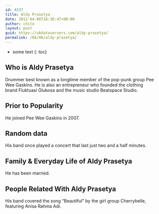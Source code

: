 ```yaml
---
id: 4337
title: Aldy Prasetya
date: 2012-04-06T16:36:47+00:00
author: chito
layout: post
guid: https://ukdataservers.com/aldy-prasetya/
permalink: /04/06/aldy-prasetya/
---
```


* some text
{: toc}
          
          
## Who is  Aldy Prasetya
                  
                  
                  
Drummer best known as a longtime member of the pop-punk group Pee Wee Gaskins. He is also an entrepreneur who founded the clothing brand Fluktuasi Glukosa and the music studio Beatspace Studio. 
                  
                
                
                
## Prior to Popularity 
                  
                  
                  
He joined Pee Wee Gaskins in 2007.
                  
                
                
                
## Random data 
                  
                  
                  
His band once played a concert that last just two and a half minutes. 
                  
                
                
                
## Family & Everyday Life of Aldy Prasetya
                  
                  
                  
He has been married. 
                  
                
                
                
## People Related With  Aldy Prasetya
                  
                  
                  
His band covered the song &#8220;Beautiful&#8221; by the girl group Cherrybelle, featuring Anisa Rahma Adi.
                  
                
              
            
          
          
          
    
    
  
